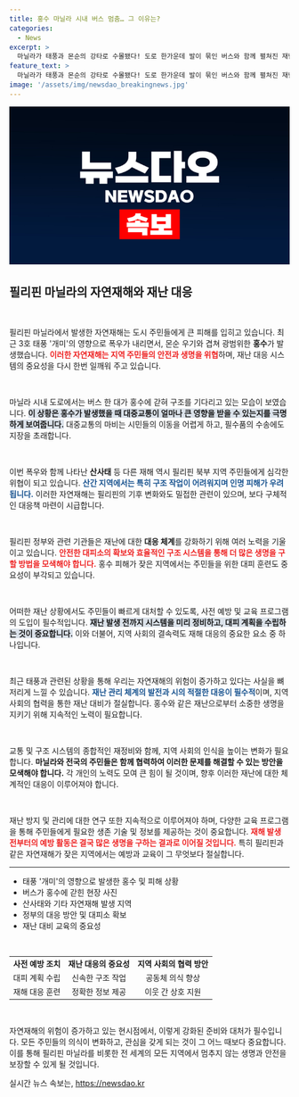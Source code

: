 ```yaml
---
title: 홍수 마닐라 시내 버스 멈춤… 그 이유는?
categories:
  - News
excerpt: >
  마닐라가 태풍과 몬순의 강타로 수몰됐다! 도로 한가운데 발이 묶인 버스와 함께 펼쳐진 재난의 현장, 과연 필리핀의 상황은 어떻게 변할까?
feature_text: >
  마닐라가 태풍과 몬순의 강타로 수몰됐다! 도로 한가운데 발이 묶인 버스와 함께 펼쳐진 재난의 현장, 과연 필리핀의 상황은 어떻게 변할까?
image: '/assets/img/newsdao_breakingnews.jpg'
---
```


<p><img src="/assets/img/newsdao_breakingnews.jpg" alt="ontimetimes 속보" /></p>

<h2 data-ke-size="size26">필리핀 마닐라의 자연재해와 재난 대응</h2>

<p data-ke-size="size16">&nbsp;</p>

<p>필리핀 마닐라에서 발생한 자연재해는 도시 주민들에게 큰 피해를 입히고 있습니다. 최근 3호 태풍 '개미'의 영향으로 폭우가 내리면서, 몬순 우기와 겹쳐 광범위한 <b>홍수</b>가 발생했습니다. <b><span style="color: #ee2323;">이러한 자연재해는 지역 주민들의 안전과 생명을 위협</span></b>하며, 재난 대응 시스템의 중요성을 다시 한번 일깨워 주고 있습니다.</p>

<p data-ke-size="size16">&nbsp;</p>

<p>마닐라 시내 도로에서는 버스 한 대가 홍수에 갇혀 구조를 기다리고 있는 모습이 보였습니다. <b><span style="background-color: #21538527;">이 상황은 홍수가 발생했을 때 대중교통이 얼마나 큰 영향을 받을 수 있는지를 극명하게 보여줍니다.</span></b> 대중교통의 마비는 시민들의 이동을 어렵게 하고, 필수품의 수송에도 지장을 초래합니다. </p>

<p data-ke-size="size16">&nbsp;</p>

<p>이번 폭우와 함께 나타난 <b>산사태</b> 등 다른 재해 역시 필리핀 북부 지역 주민들에게 심각한 위협이 되고 있습니다. <b><span style="color: #1a5490;">산간 지역에서는 특히 구조 작업이 어려워지며 인명 피해가 우려됩니다.</span></b> 이러한 자연재해는 필리핀의 기후 변화와도 밀접한 관련이 있으며, 보다 구체적인 대응책 마련이 시급합니다.</p>

<p data-ke-size="size16">&nbsp;</p>

<p>필리핀 정부와 관련 기관들은 재난에 대한 <b>대응 체계</b>를 강화하기 위해 여러 노력을 기울이고 있습니다. <b><span style="color: #ee2323;">안전한 대피소의 확보와 효율적인 구조 시스템을 통해 더 많은 생명을 구할 방법을 모색해야 합니다.</span></b> 홍수 피해가 잦은 지역에서는 주민들을 위한 대피 훈련도 중요성이 부각되고 있습니다.</p>

<p data-ke-size="size16">&nbsp;</p>

<p>어떠한 재난 상황에서도 주민들이 빠르게 대처할 수 있도록, 사전 예방 및 교육 프로그램의 도입이 필수적입니다. <b><span style="background-color: #21538527;">재난 발생 전까지 시스템을 미리 정비하고, 대피 계획을 수립하는 것이 중요합니다.</span></b> 이와 더불어, 지역 사회의 결속력도 재해 대응의 중요한 요소 중 하나입니다.</p>

<p data-ke-size="size16">&nbsp;</p>

<p>최근 태풍과 관련된 상황을 통해 우리는 자연재해의 위험이 증가하고 있다는 사실을 뼈저리게 느낄 수 있습니다. <b><span style="color: #1a5490;">재난 관리 체계의 발전과 시의 적절한 대응이 필수적</span></b>이며, 지역 사회의 협력을 통한 재난 대비가 절실합니다. 홍수와 같은 재난으로부터 소중한 생명을 지키기 위해 지속적인 노력이 필요합니다.</p>

<p data-ke-size="size16">&nbsp;</p>

<p>교통 및 구조 시스템의 종합적인 재정비와 함께, 지역 사회의 인식을 높이는 변화가 필요합니다. <b>마닐라와 전국의 주민들은 함께 협력하여 이러한 문제를 해결할 수 있는 방안을 모색해야 합니다.</b> 각 개인의 노력도 모여 큰 힘이 될 것이며, 향후 이러한 재난에 대한 체계적인 대응이 이루어져야 합니다. </p>

<p data-ke-size="size16">&nbsp;</p>

<p>재난 방지 및 관리에 대한 연구 또한 지속적으로 이루어져야 하며, 다양한 교육 프로그램을 통해 주민들에게 필요한 생존 기술 및 정보를 제공하는 것이 중요합니다. <b><span style="color: #ee2323;">재해 발생 전부터의 예방 활동은 결국 많은 생명을 구하는 결과로 이어질 것입니다.</span></b> 특히 필리핀과 같은 자연재해가 잦은 지역에서는 예방과 교육이 그 무엇보다 절실합니다. </p>

<hr>

<ul>
  <li>태풍 '개미'의 영향으로 발생한 홍수 및 피해 상황</li>
  <li>버스가 홍수에 갇힌 현장 사진</li>
  <li>산사태와 기타 자연재해 발생 지역</li>
  <li>정부의 대응 방안 및 대피소 확보</li>
  <li>재난 대비 교육의 중요성</li>
</ul>

<p data-ke-size="size16">&nbsp;</p>

<table>
  <tr>
    <td style="text-align: center; height: 17px;"><b>사전 예방 조치</b></td>
    <td style="text-align: center; height: 17px;"><b>재난 대응의 중요성</b></td>
    <td style="text-align: center; height: 17px;"><b>지역 사회의 협력 방안</b></td>
  </tr>
  <tr>
    <td style="text-align: center; height: 17px;">대피 계획 수립</td>
    <td style="text-align: center; height: 17px;">신속한 구조 작업</td>
    <td style="text-align: center; height: 17px;">공동체 의식 향상</td>
  </tr>
  <tr>
    <td style="text-align: center; height: 17px;">재해 대응 훈련</td>
    <td style="text-align: center; height: 17px;">정확한 정보 제공</td>
    <td style="text-align: center; height: 17px;">이웃 간 상호 지원</td>
  </tr>
</table>

<p data-ke-size="size16">&nbsp;</p>

<p>자연재해의 위험이 증가하고 있는 현시점에서, 이렇게 강화된 준비와 대처가 필수입니다. 모든 주민들의 의식이 변화하고, 관심을 갖게 되는 것이 그 어느 때보다 중요합니다. 이를 통해 필리핀 마닐라를 비롯한 전 세계의 모든 지역에서 멈추지 않는 생명과 안전을 보장할 수 있게 될 것입니다.</p>
실시간 뉴스 속보는, <a href="https://newsdao.kr" rel="dofollow">https://newsdao.kr</a>


